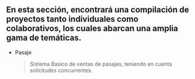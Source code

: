 ## En esta sección, encontrará una compilación de proyectos tanto individuales como colaborativos, los cuales abarcan una amplia gama de temáticas.

* Pasaje
    > Sistema Basico de ventas de pasajes, teniendo en cuenta solicitudes concurrentes.
